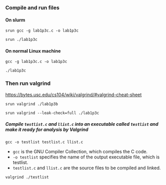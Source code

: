 ### Compile and run files
#### On slurm
```vim
srun gcc -g lab1p3c.c -o lab1p3c
```
```vim
srun ./lab1p3c
```
#### On normal Linux machine
```vim
gcc -g lab1p3c.c -o lab1p3c
```
```vim
./lab1p3c
```
### Then run valgrind 
https://bytes.usc.edu/cs104/wiki/valgrind/#valgrind-cheat-sheet
```vim
srun valgrind ./lab1p3b
```
```vim
srun valgrind --leak-check=full ./lab1p3c
```

##### Compile `testlist.c` and `llist.c` into an executable called `testlist` and make it ready for analysis by Valgrind
```vim
gcc -o testlist testlist.c llist.c
```
- `gcc` is the GNU Compiler Collection, which compiles the C code.
- `-o testlist` specifies the name of the output executable file, which is testlist.
- `testlist.c` and `llist.c` are the source files to be compiled and linked.
```vim
valgrind ./testlist
```
